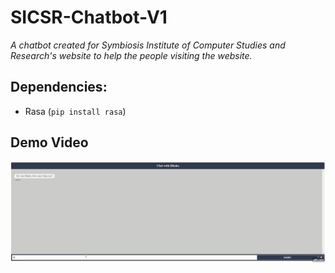 # SICSR-Chatbot-V1
_A chatbot created for Symbiosis Institute of Computer Studies and Research's website to help the people visiting the website._

## Dependencies:
* Rasa (`pip install rasa`)

## Demo Video
[![Demonstartion](./templates/gif.gif)](https://www.youtube.com/watch?v=hT1G2Gj4SGU "Rasa Chatbot Demo")


